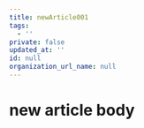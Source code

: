 ```yaml
---
title: newArticle001
tags:
  - ''
private: false
updated_at: ''
id: null
organization_url_name: null
---
```

# new article body

